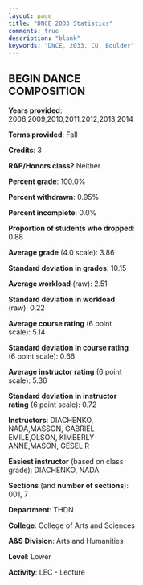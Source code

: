 ```yaml
---
layout: page
title: "DNCE 2033 Statistics"
comments: true
description: "blank"
keywords: "DNCE, 2033, CU, Boulder"
--- 
```

<head>
<script src="https://ajax.googleapis.com/ajax/libs/jquery/2.1.3/jquery.min.js"></script>
<script src="https://dl.dropboxusercontent.com/s/pc42nxpaw1ea4o9/highcharts.js?dl=0"></script>
<!-- <script src="../assets/js/highcharts.js"></script> -->
<style type="text/css">@font-face {
	font-family: "Bebas Neue";
	src: url(https://www.filehosting.org/file/details/544349/BebasNeue%20Regular.otf) format("opentype");
	}
	h1.Bebas { 
		font-family: "Bebas Neue", Verdana, Tahoma;
	}
</style>
</head>
<body>
	<div id="container" style="float: right; width: 45%; height: 88%; margin-left: 2.5%; margin-right: 2.5%;"></div>
	<script language="JavaScript">
		$(document).ready(function() {
		var chart = {type: 'column'};
		var title = {text: 'Grade Distribution'};
		var xAxis = {categories: ['A','B','C','D','F'],crosshair: true};
		var yAxis = {min: 0,title: {text: 'Percentage'}};
		var tooltip = {headerFormat: '<center><b><span style="font-size:20px">{point.key}</span></b></center>',
		               pointFormat: '<td style="padding:0"><b>{point.y:.1f}%</b></td>',
		               footerFormat: '</table>',shared: true,useHTML: true};
		var plotOptions = {column: {pointPadding: 0.0,borderWidth: 0}};  
		var credits = {enabled: false};var series= [{name: 'Percent',data: [88.39,11.61,0.0,0.0,0.0,]}];
		var json = {};
		json.chart = chart;
		json.title = title;
		json.tooltip = tooltip;
		json.xAxis = xAxis;
		json.yAxis = yAxis;  
		json.series = series;
		json.plotOptions = plotOptions;  
		json.credits = credits;
		$('#container').highcharts(json);
	});
	</script>
</body>
			   
## BEGIN DANCE COMPOSITION

**Years provided**: 2006,2009,2010,2011,2012,2013,2014

**Terms provided**: Fall

**Credits**: 3

**RAP/Honors class?** Neither

**Percent grade**: 100.0%

**Percent withdrawn**: 0.95%

**Percent incomplete**: 0.0%

**Proportion of students who dropped**: 0.88

**Average grade** (4.0 scale): 3.86

**Standard deviation in grades**: 10.15

**Average workload** (raw): 2.51

**Standard deviation in workload** (raw): 0.22

**Average course rating** (6 point scale): 5.14

**Standard deviation in course rating** (6 point scale): 0.66

**Average instructor rating** (6 point scale): 5.36

**Standard deviation in instructor rating** (6 point scale): 0.72

**Instructors**: DIACHENKO, NADA,MASSON, GABRIEL EMILE,OLSON, KIMBERLY ANNE,MASON, GESEL R

**Easiest instructor** (based on class grade): DIACHENKO, NADA

**Sections** (and **number of sections**): 001, 7

**Department**: THDN

**College**: College of Arts and Sciences

**A&S Division**: Arts and Humanities

**Level**: Lower

**Activity**: LEC - Lecture